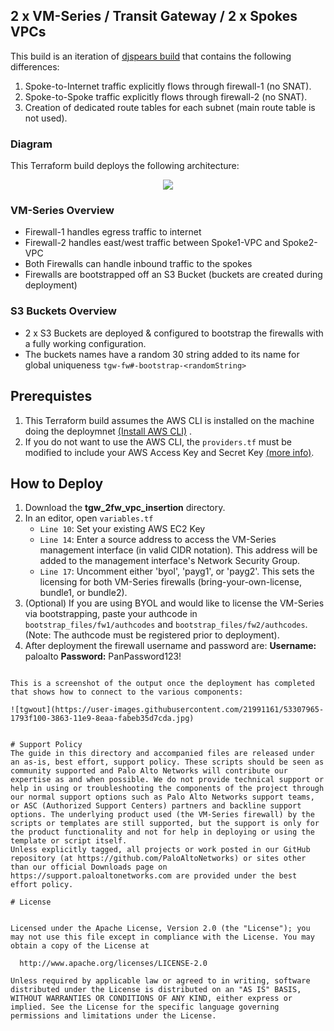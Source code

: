 ## 2 x VM-Series / Transit Gateway / 2 x Spokes VPCs
This build is an iteration of [djspears build](https://github.com/wwce/terraform/tree/master/aws/TGW-VPC) that contains the following differences:
1. Spoke-to-Internet traffic explicitly flows through firewall-1 (no SNAT).  
2. Spoke-to-Spoke traffic explicitly flows through firewall-2 (no SNAT).
3. Creation of dedicated route tables for each subnet (main route table is not used).

### Diagram
This Terraform build deploys the following architecture:
</br>
<p align="center">
<img src="https://raw.githubusercontent.com/wwce/terraform/master/aws/tgw_2fw_vpc_insertion/diagram.png">
</p>

### VM-Series Overview
* Firewall-1 handles egress traffic to internet
* Firewall-2 handles east/west traffic between Spoke1-VPC and Spoke2-VPC
* Both Firewalls can handle inbound traffic to the spokes
* Firewalls are bootstrapped off an S3 Bucket (buckets are created during deployment)

### S3 Buckets Overview
* 2 x S3 Buckets are deployed & configured to bootstrap the firewalls with a fully working configuration.
* The buckets names have a random 30 string added to its name for global uniqueness `tgw-fw#-bootstrap-<randomString>`

## Prerequistes 
1. This Terraform build assumes the AWS CLI is installed on the machine doing the deploymnet [(Install AWS CLI)](https://docs.aws.amazon.com/cli/latest/userguide/cli-chap-install.html) .
2. If you do not want to use the AWS CLI, the `providers.tf` must be modified to include your AWS Access Key and Secret Key [(more info)](https://www.terraform.io/docs/providers/aws/index.html).

## How to Deploy
1.  Download the **tgw_2fw_vpc_insertion** directory.
2.  In an editor, open `variables.tf`
    *  `Line 10`:  Set your existing AWS EC2 Key 
    *  `Line 14`:  Enter a source address to access the VM-Series management interface (in valid CIDR notation).  This address will be added to the management interface's Network Security Group.
    *  `Line 17`:  Uncomment either 'byol', 'payg1', or 'payg2'.  This sets the licensing for both VM-Series firewalls (bring-your-own-license, bundle1, or bundle2).  
3. (Optional) If you are using BYOL and would like to license the VM-Series via bootstrapping, paste your authcode in  `bootstrap_files/fw1/authcodes` and `bootstrap_files/fw2/authcodes`.  (Note: The authcode must be registered prior to deployment).
4. After deployment the firewall username and password are:
         **Username:** paloalto
         **Password:** PanPassword123!



 ```

 This is a screenshot of the output once the deployment has completed that shows how to connect to the various components:

![tgwout](https://user-images.githubusercontent.com/21991161/53307965-1793f100-3863-11e9-8eaa-fabeb35d7cda.jpg)


 # Support Policy
The guide in this directory and accompanied files are released under an as-is, best effort, support policy. These scripts should be seen as community supported and Palo Alto Networks will contribute our expertise as and when possible. We do not provide technical support or help in using or troubleshooting the components of the project through our normal support options such as Palo Alto Networks support teams, or ASC (Authorized Support Centers) partners and backline support options. The underlying product used (the VM-Series firewall) by the scripts or templates are still supported, but the support is only for the product functionality and not for help in deploying or using the template or script itself.
Unless explicitly tagged, all projects or work posted in our GitHub repository (at https://github.com/PaloAltoNetworks) or sites other than our official Downloads page on https://support.paloaltonetworks.com are provided under the best effort policy.

 # License


 Licensed under the Apache License, Version 2.0 (the "License"); you may not use this file except in compliance with the License. You may obtain a copy of the License at                                                  

   http://www.apache.org/licenses/LICENSE-2.0                           

 Unless required by applicable law or agreed to in writing, software distributed under the License is distributed on an "AS IS" BASIS, WITHOUT WARRANTIES OR CONDITIONS OF ANY KIND, either express or implied. See the License for the specific language governing permissions and limitations under the License.  
